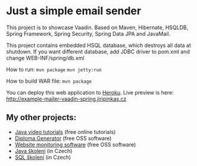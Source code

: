 <h1>Just a simple email sender</h1>

<p>
	This project is to showcase Vaadin. Based on Maven, Hibernate, 
	HSQLDB, Spring Framework, Spring Security, Spring Data JPA 
	and JavaMail.
</p>

<p>
	This project contains embedded HSQL database, which destroys all
	data at shutdown. If you want different database, add JDBC driver to
	pom.xml and change WEB-INF/spring/db.xml
</p>

<p>
	How to run:
	<code>mvn package</code>
	<code>mvn jetty:run</code>
</p>

<p>
	How to build WAR file:
	<code>mvn package</code>
</p>

<p>
	You can deploy this web application to <a href="http://www.heroku.com"
		target="_blank">Heroku</a>. Live preview is here: <a
		href="http://example-mailer-vaadin-spring.jiripinkas.cz" target="_blank">http://example-mailer-vaadin-spring.jiripinkas.cz</a>
</p>

<h2>My other projects:</h2>

<ul>
	<li><a href="http://www.javavids.com" target="_blank"
		title="Java video tutorials">Java video tutorials</a> (free online
		tutorials)</li>
	<li><a href="http://www.dipgen.com" target="_blank"
		title="Diploma Generator">Diploma Generator</a> (free OSS software)</li>
	<li><a href="http://sitemonitoring.sourceforge.net/"
		target="_blank" title="Website monitoring software">Website
			monitoring software</a> (free OSS software)</li>
	<li><a href="http://www.java-skoleni.cz" target="_blank"
		title="Java školení">Java školení</a> (in Czech)</li>
	<li><a href="http://www.sql-skoleni.cz" target="_blank"
		title="SQL školení">SQL školení</a> (in Czech)</li>
</ul>
